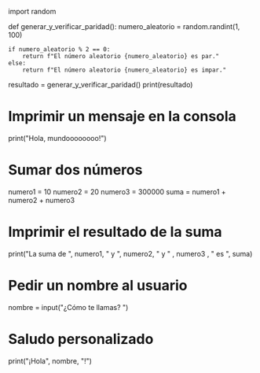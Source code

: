 import random

def generar_y_verificar_paridad():
    numero_aleatorio = random.randint(1, 100)
    
    if numero_aleatorio % 2 == 0:
        return f"El número aleatorio {numero_aleatorio} es par."
    else:
        return f"El número aleatorio {numero_aleatorio} es impar."

resultado = generar_y_verificar_paridad()
print(resultado)


# Imprimir un mensaje en la consola
print("Hola, mundoooooooo!")

# Sumar dos números
numero1 = 10
numero2 = 20
numero3 = 300000
suma = numero1 + numero2 + numero3

# Imprimir el resultado de la suma
print("La suma de ", numero1, " y ", numero2, " y " , numero3 , " es ", suma)

# Pedir un nombre al usuario
nombre = input("¿Cómo te llamas? ")

# Saludo personalizado
print("¡Hola", nombre, "!")
